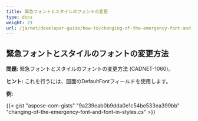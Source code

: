 ```yaml
---
title: 緊急フォントとスタイルのフォントの変更
type: docs
weight: 21
url: /ja/net/developer-guide/how-to/changing-of-the-emergency-font-and-font-in-styles/
---
```


## **緊急フォントとスタイルのフォントの変更方法**

**問題:** 緊急フォントとスタイルのフォントの変更方法 (CADNET-1060)。

**ヒント:** これを行うには、図面のDefaultFontフィールドを使用します。

**例:**

{{< gist "aspose-com-gists" "9a239eab0b9dda0e1c54be533ea399bb" "changing-of-the-emergency-font-and-font-in-styles.cs" >}}
